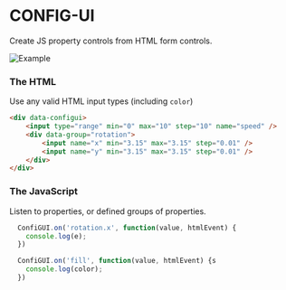 # CONFIG-UI

Create JS property controls from HTML form controls.

![Example](https://github.com/tmanderson/configui/blob/master/assets/example.gif "Example")


### The HTML
Use any valid HTML input types (including `color`)

```html
<div data-configui>
	<input type="range" min="0" max="10" step="10" name="speed" />
	<div data-group="rotation">
		<input name="x" min="3.15" max="3.15" step="0.01" />
		<input name="y" min="3.15" max="3.15" step="0.01" />
	</div>
</div>
```

### The JavaScript
Listen to properties, or defined groups of properties.

```javascript
  ConfiGUI.on('rotation.x', function(value, htmlEvent) {
    console.log(e);
  })

  ConfiGUI.on('fill', function(value, htmlEvent) {s
    console.log(color);
  })
```
